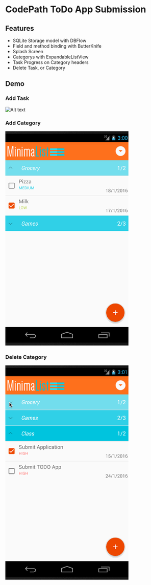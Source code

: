 # CodePath ToDo App Submission
## Features
- SQLite Storage model with DBFlow
- Field and method binding with ButterKnife
- Splash Screen
- Categorys with ExpandableListView
- Task Progress on Category headers
- Delete Task, or Category

## Demo
### Add Task
![Alt text](/images/todoAddDemo "Add Task")

### Add Category
![Alt text](/images/todoCateoryDemo.gif "Add Category")

### Delete Category
![Alt text](/images/todoDeleteDemo.gif "Delete Category")
